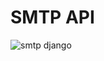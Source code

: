 # SMTP API
![smtp django](https://user-images.githubusercontent.com/67814164/201483632-259a5db9-f243-463c-810c-b9fdc83bf29c.png)
